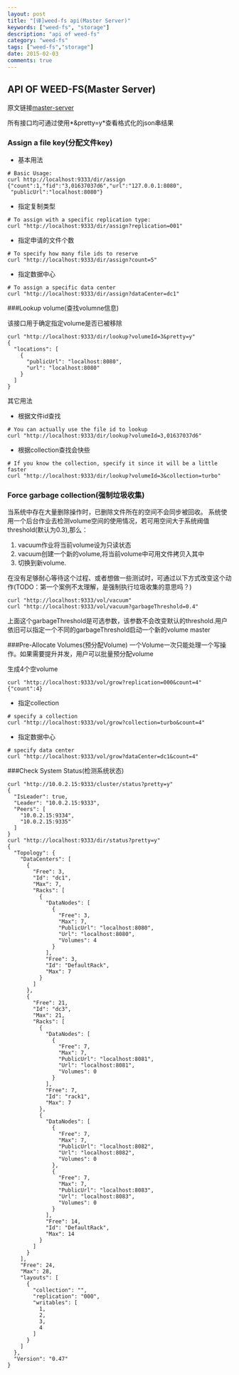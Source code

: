 ```yaml
---
layout: post
title: "[译]weed-fs api(Master Server)"
keywords: ["weed-fs", "storage"]
description: "api of weed-fs"
category: "weed-fs"
tags: ["weed-fs","storage"]
date: 2015-02-03
comments: true
---
```


## API OF WEED-FS(Master Server)
原文链接[master-server](http://weed-fs.readthedocs.org/en/latest/api.html#master-server)

所有接口均可通过使用*&pretty=y*查看格式化的json串结果

### Assign a file key(分配文件key)

* 基本用法

```
# Basic Usage:
curl http://localhost:9333/dir/assign
{"count":1,"fid":"3,01637037d6","url":"127.0.0.1:8080",
 "publicUrl":"localhost:8080"}
```

* 指定复制类型

```
# To assign with a specific replication type:
curl "http://localhost:9333/dir/assign?replication=001"
```

* 指定申请的文件个数

```
# To specify how many file ids to reserve
curl "http://localhost:9333/dir/assign?count=5"
```

* 指定数据中心
 
```
# To assign a specific data center
curl "http://localhost:9333/dir/assign?dataCenter=dc1"
```

###Lookup volume(查找volumne信息)

该接口用于确定指定volume是否已被移除

```
curl "http://localhost:9333/dir/lookup?volumeId=3&pretty=y"
{
  "locations": [
    {
      "publicUrl": "localhost:8080",
      "url": "localhost:8080"
    }
  ]
}
```

其它用法

* 根据文件id查找

```
# You can actually use the file id to lookup
curl "http://localhost:9333/dir/lookup?volumeId=3,01637037d6"
```

* 根据collection查找会快些

```
# If you know the collection, specify it since it will be a little faster
curl "http://localhost:9333/dir/lookup?volumeId=3&collection=turbo"
```
### Force garbage collection(强制垃圾收集)
当系统中存在大量删除操作时，已删除文件所在的空间不会同步被回收。
系统使用一个后台作业去检测volume空间的使用情况，若可用空间大于系统阀值threshold(默认为0.3),那么：

1. vacuum作业将当前volume设为只读状态
2. vacuum创建一个新的volume,将当前volume中可用文件拷贝入其中
3. 切换到新volume.

在没有足够耐心等待这个过程、或者想做一些测试时，可通过以下方式改变这个动作(TODO：第一个案例不太理解，是强制执行垃圾收集的意思吗？)

```
curl "http://localhost:9333/vol/vacuum"
curl "http://localhost:9333/vol/vacuum?garbageThreshold=0.4"
```

上面这个garbageThreshold是可选参数，该参数不会改变默认的threshold.用户依旧可以指定一个不同的garbageThreshold启动一个新的volume master

###Pre-Allocate Volumes(预分配Volume)
一个Volume一次只能处理一个写操作。如果需要提升并发，用户可以批量预分配volume

生成4个空volume

```
curl "http://localhost:9333/vol/grow?replication=000&count=4"
{"count":4}
```

* 指定collection

```
# specify a collection
curl "http://localhost:9333/vol/grow?collection=turbo&count=4"
```

* 指定数据中心

```
# specify data center
curl "http://localhost:9333/vol/grow?dataCenter=dc1&count=4"
```

###Check System Status(检测系统状态)

```
curl "http://10.0.2.15:9333/cluster/status?pretty=y"
{
  "IsLeader": true,
  "Leader": "10.0.2.15:9333",
  "Peers": [
    "10.0.2.15:9334",
    "10.0.2.15:9335"
  ]
}
curl "http://localhost:9333/dir/status?pretty=y"
{
  "Topology": {
    "DataCenters": [
      {
        "Free": 3,
        "Id": "dc1",
        "Max": 7,
        "Racks": [
          {
            "DataNodes": [
              {
                "Free": 3,
                "Max": 7,
                "PublicUrl": "localhost:8080",
                "Url": "localhost:8080",
                "Volumes": 4
              }
            ],
            "Free": 3,
            "Id": "DefaultRack",
            "Max": 7
          }
        ]
      },
      {
        "Free": 21,
        "Id": "dc3",
        "Max": 21,
        "Racks": [
          {
            "DataNodes": [
              {
                "Free": 7,
                "Max": 7,
                "PublicUrl": "localhost:8081",
                "Url": "localhost:8081",
                "Volumes": 0
              }
            ],
            "Free": 7,
            "Id": "rack1",
            "Max": 7
          },
          {
            "DataNodes": [
              {
                "Free": 7,
                "Max": 7,
                "PublicUrl": "localhost:8082",
                "Url": "localhost:8082",
                "Volumes": 0
              },
              {
                "Free": 7,
                "Max": 7,
                "PublicUrl": "localhost:8083",
                "Url": "localhost:8083",
                "Volumes": 0
              }
            ],
            "Free": 14,
            "Id": "DefaultRack",
            "Max": 14
          }
        ]
      }
    ],
    "Free": 24,
    "Max": 28,
    "layouts": [
      {
        "collection": "",
        "replication": "000",
        "writables": [
          1,
          2,
          3,
          4
        ]
      }
    ]
  },
  "Version": "0.47"
}
```



